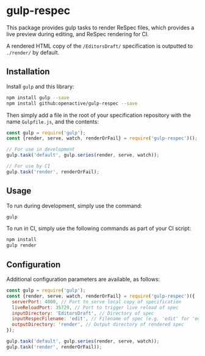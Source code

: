 # gulp-respec
This package provides gulp tasks to render ReSpec files, which provides a live preview during editing, and ReSpec rendering for CI.

A rendered HTML copy of the `/EditorsDraft/` specification is outputted to `./render/` by default.

## Installation

Install `gulp` and this library:
```sh
npm install gulp --save
npm install github:openactive/gulp-respec --save
```

Then simply add a file in the root of your specification repository with the name `Gulpfile.js`, and the contents:
```javascript
const gulp = require('gulp');
const {render, serve, watch, renderOrFail} = require('gulp-respec')();

// For use in development
gulp.task('default', gulp.series(render, serve, watch));

// For use by CI
gulp.task('render', renderOrFail);
```

## Usage

To run during development, simply use the command:
```sh
gulp
```

To run in CI, simply use the following commands as part of your CI script:
```sh
npm install
gulp render
```

## Configuration

Additional configuration parameters are available, as follows:
```javascript
const gulp = require('gulp');
const {render, serve, watch, renderOrFail} = require('gulp-respec')({
  serverPort: 4000, // Port to serve local copy of specification
  liveReloadPort: 35729, // Port to trigger live reload of spec
  inputDirectory: 'EditorsDraft', // Directory of spec
  inputRespecFilename: 'edit', // Filename of spec (e.g. 'edit' for 'edit.html')
  outputDirectory: 'render', // Output directory of rendered spec
});

gulp.task('default', gulp.series(render, serve, watch));
gulp.task('render', renderOrFail));
```
